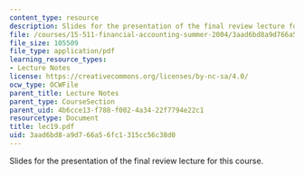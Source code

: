 ```yaml
---
content_type: resource
description: Slides for the presentation of the final review lecture for this course.
file: /courses/15-511-financial-accounting-summer-2004/3aad6bd8a9d766a56fc1315cc56c38d0_lec19.pdf
file_size: 105509
file_type: application/pdf
learning_resource_types:
- Lecture Notes
license: https://creativecommons.org/licenses/by-nc-sa/4.0/
ocw_type: OCWFile
parent_title: Lecture Notes
parent_type: CourseSection
parent_uid: 4b6cce13-f788-f002-4a34-22f7794e22c1
resourcetype: Document
title: lec19.pdf
uid: 3aad6bd8-a9d7-66a5-6fc1-315cc56c38d0
---
```

Slides for the presentation of the final review lecture for this course.